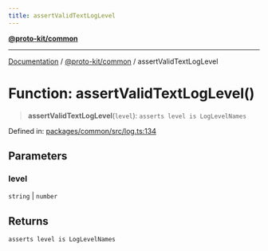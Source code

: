 ```yaml
---
title: assertValidTextLogLevel
---
```


[**@proto-kit/common**](../README.md)

***

[Documentation](../../../README.md) / [@proto-kit/common](../README.md) / assertValidTextLogLevel

# Function: assertValidTextLogLevel()

> **assertValidTextLogLevel**(`level`): `asserts level is LogLevelNames`

Defined in: [packages/common/src/log.ts:134](https://github.com/proto-kit/framework/blob/b953c754e500c62f01fbbd6d09adfb2f5577269d/packages/common/src/log.ts#L134)

## Parameters

### level

`string` | `number`

## Returns

`asserts level is LogLevelNames`
